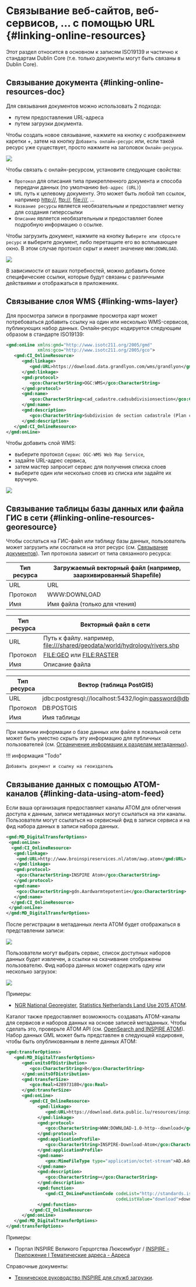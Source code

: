 # Связывание веб-сайтов, веб-сервисов, \... с помощью URL {#linking-online-resources}

Этот раздел относится в основном к записям ISO19139 и частично к стандартам Dublin Core (т.е. только документы могут быть связаны в Dublin Core).

## Связывание документа {#linking-online-resources-doc}

Для связывания документов можно использовать 2 подхода:

- путем предоставления URL-адреса
- путем загрузки документа.

Чтобы создать новое связывание, нажмите на кнопку с изображением каретки +, затем на кнопку `Добавить онлайн-ресурс` или, если такой ресурс уже существует, просто нажмите на заголовок `Онлайн-ресурсы`.

![](img/addonlinesrc.png)

Чтобы связать с онлайн-ресурсом, установите следующие свойства:

- `Протокол` для описания типа прикрепленного документа и способа передачи данных  (по умолчанию `Веб-адрес (URL)`)
- `URL` путь к целевому документу. Это может быть любой тип ссылок, например <http://>, <ftp://>, <file:///>, \...
- `Название ресурсы` является необязательным и предоставляет метку для создания гиперссылки
- `Описание` является необязательным и предоставляет более подробную информацию о ссылке.

Чтобы загрузить документ, нажмите на кнопку `Выберите или сбросьте ресурс` и выберите документ, либо перетащите его во всплывающее окно. В этом случае протокол скрыт и имеет значение `WWW:DOWNLOAD`.

![](img/addonlinesrcup.png)

В зависимости от ваших потребностей, можно добавить более специфические ссылки, которые будут связаны с различными действиями и отображаться в приложениях.

## Связывание слоя WMS {#linking-wms-layer}

Для просмотра записи в программе просмотра карт может потребоваться добавить ссылку на один или несколько WMS-сервисов, публикующих набор данных. Онлайн-ресурс кодируется следующим образом в стандарте ISO19139:

``` xml
<gmd:onLine xmlns:gmd="http://www.isotc211.org/2005/gmd"
            xmlns:gco="http://www.isotc211.org/2005/gco">
   <gmd:CI_OnlineResource>
      <gmd:linkage>
         <gmd:URL>https://download.data.grandlyon.com/wms/grandlyon</gmd:URL>
      </gmd:linkage>
      <gmd:protocol>
         <gco:CharacterString>OGC:WMS</gco:CharacterString>
      </gmd:protocol>
      <gmd:name>
         <gco:CharacterString>cad_cadastre.cadsubdivisionsection</gco:CharacterString>
      </gmd:name>
      <gmd:description>
         <gco:CharacterString>Subdivision de section cadastrale (Plan cadastral informatisé du Grand Lyon)(OGC:WMS)</gco:CharacterString>
      </gmd:description>
   </gmd:CI_OnlineResource>
</gmd:onLine>
```

Чтобы добавить слой WMS:

- выберите протокол `Сервис OGC-WMS Web Map Service`,
- задайте URL-адрес сервиса,
- затем мастер запросит сервис для получения списка слоев
- выберите один или несколько слоев из списка или задайте их вручную.

![](img/addonlinesrcwms.png)

## Связывание таблицы базы данных или файла ГИС в сети {#linking-online-resources-georesource}

Чтобы сослаться на ГИС-файл или таблицу базы данных, пользователь может загрузить или сослаться на этот ресурс (см. [Связывание документов](linking-online-resources.md#linking-online-resources-doc)). Тип протокола зависит от типа связанного ресурса:

| Тип ресурса | Загружаемый векторный файл (например, заархивированный Shapefile) |
|------------------|-------------------------------------------------------------------------------------------------------------------------------------------------|
URL | URL | URL файла, созданный после загрузки в каталог. например <http://localhost:8080/geonetwork/srv/eng/resources.get?id=1631&fname=CCM.zip&access=private> |
| Протокол | WWW:DOWNLOAD |
| Имя | Имя файла (только для чтения) |

| Тип ресурса | Векторный файл в сети |
|------------------|--------------------------------------------------------------------|
| URL | Путь к файлу. например, <file:///shared/geodata/world/hydrology/rivers.shp> |
| Протокол | <FILE:GEO> или <FILE:RASTER> |
| Имя | Описание файла |

| Тип ресурса | Вектор (таблица PostGIS)|
|------------------|------------------------------------------------------|
| URL | jdbc:postgresql://localhost:5432/login:<password@db> |
| Протокол | DB:POSTGIS |
| Имя | Имя таблицы |

При наличии информации о базе данных или файле в локальной сети может быть уместно скрыть эту информацию для публичных пользователей (см. [Ограничение информации к разделам метаданных](../publishing/restricting-information-to-metadata-sections.md)).

!!! информация "Todo"

    Добавить документ и ссылку на геоиздатель


## Связывание данных с помощью ATOM-каналов {#linking-data-using-atom-feed}

Если ваша организация предоставляет каналы ATOM для облегчения доступа к данным, записи метаданных могут ссылаться на эти каналы. Пользователи могут ссылаться на сервисный фид в записи сервиса и на фид набора данных в записи набора данных.

``` xml
<gmd:MD_DigitalTransferOptions>
 <gmd:onLine>
  <gmd:CI_OnlineResource>
   <gmd:linkage>
    <gmd:URL>http://www.broinspireservices.nl/atom/awp.atom</gmd:URL>
   </gmd:linkage>
   <gmd:protocol>
    <gco:CharacterString>INSPIRE Atom</gco:CharacterString>
   </gmd:protocol>
   <gmd:name>
    <gco:CharacterString>gdn.Aardwarmtepotentie</gco:CharacterString>
   </gmd:name>
  </gmd:CI_OnlineResource>
 </gmd:onLine>
</gmd:MD_DigitalTransferOptions>
```

После регистрации в метаданных лента ATOM будет отображаться в представлении записи:

![](img/atom-choose-feed.png)

Пользователи могут выбрать сервис, список доступных наборов данных будет извлечен, а ссылки на скачивание отображены пользователю. Фид набора данных может содержать одну или несколько загрузок:

![](img/atom-choose-dataset.png)

Примеры:

- [NGR National Georegister](https://www.nationaalgeoregister.nl/geonetwork/srv/dut/catalog.search#/search?any=atom&fast=index), [Statistics Netherlands Land Use 2015 ATOM](https://www.nationaalgeoregister.nl/geonetwork/srv/dut/catalog.search#/metadata/a657f732-e1b3-4638-9933-67cab10d9081).

Каталог также предоставляет возможность создавать ATOM-каналы для сервисов и наборов данных на основе записей метаданных. Чтобы сделать это, проверьте ATOM API (см. [OpenSearch and INSPIRE ATOM](../../api/opensearch.md)). Набор данных GML может быть представлен в следующей кодировке, чтобы быть опубликованным в ленте данных ATOM:

``` xml
<gmd:transferOptions>
   <gmd:MD_DigitalTransferOptions>
      <gmd:unitsOfDistribution>
         <gco:CharacterString>B</gco:CharacterString>
      </gmd:unitsOfDistribution>
      <gmd:transferSize>
         <gco:Real>428973180</gco:Real>
      </gmd:transferSize>
      <gmd:onLine>
         <gmd:CI_OnlineResource>
            <gmd:linkage>
               <gmd:URL>https://download.data.public.lu/resources/inspire-annex-i-theme-addresses-addresses/20191118-115245/ad.address.gml</gmd:URL>
            </gmd:linkage>
            <gmd:protocol>
               <gco:CharacterString>WWW:DOWNLOAD-1.0-http--download</gco:CharacterString>
            </gmd:protocol>
            <gmd:applicationProfile>
               <gco:CharacterString>INSPIRE-Download-Atom</gco:CharacterString>
            </gmd:applicationProfile>
            <gmd:name>
               <gmx:MimeFileType type="application/octet-stream">AD.Address.gml</gmx:MimeFileType>
            </gmd:name>
            <gmd:description>
               <gco:CharacterString></gco:CharacterString>
            </gmd:description>
            <gmd:function>
               <gmd:CI_OnLineFunctionCode codeList="http://standards.iso.org/ittf/PubliclyAvailableStandards/ISO_19139_Schemas/resources/codelist/ML_gmxCodelists.xml#CI_OnLineFunctionCode"
                                          codeListValue="download">download</gmd:CI_OnLineFunctionCode>
            </gmd:function>
         </gmd:CI_OnlineResource>
      </gmd:onLine>
   </gmd:MD_DigitalTransferOptions>
</gmd:transferOptions>
```

Примеры:

- Портал INSPIRE Великого Герцогства Люксембург / [INSPIRE - Приложение I Тематические адреса - Адреса](https://catalog.inspire.geoportail.lu/geonetwork/srv/fre/catalog.search#/metadata/F22B07FC-E961-4985-BB75-6A1548319C8A)

Справочные документы:

- [Техническое руководство INSPIRE для служб загрузки](https://inspire.ec.europa.eu/documents/technical-guidance-implementation-inspire-download-services).